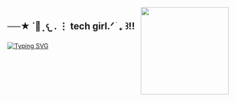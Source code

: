 <img align="right" height="200" src="https://i7.glitter-graphics.org/pub/2142/2142437odvdo904nt.gif"  />

###

<h2 align="left">──★ ˙🍓 ̟ 𐔌 . ⋮ tech girl.ᐟ ֹ ₊ ꒱!!</h2>

###

[![Typing SVG](https://readme-typing-svg.herokuapp.com?font=Fira+Code&size=19&pause=1000&color=F751B4&width=435&lines=I'm+18+years+old++%F0%90%94%8C%D5%9E.+.%D5%9E%F0%90%A6%AF)](https://git.io/typing-svg)

###
